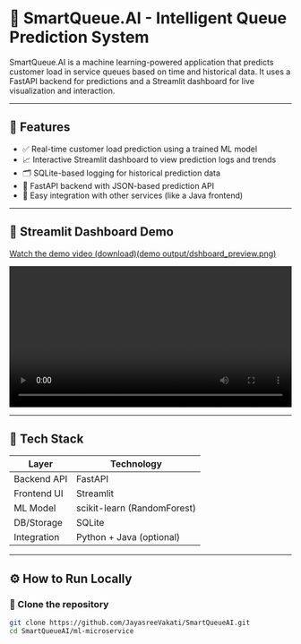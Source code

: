 # 🤖 SmartQueue.AI - Intelligent Queue Prediction System

SmartQueue.AI is a machine learning-powered application that predicts customer load in service queues based on time and historical data. It uses a FastAPI backend for predictions and a Streamlit dashboard for live visualization and interaction.

---

## 🚀 Features

- ✅ Real-time customer load prediction using a trained ML model
- 📈 Interactive Streamlit dashboard to view prediction logs and trends
- 🗂️ SQLite-based logging for historical prediction data
- 🧠 FastAPI backend with JSON-based prediction API
- 🔗 Easy integration with other services (like a Java frontend)

---



## 🎥 Streamlit Dashboard Demo

[Watch the demo video (download)(demo output/dshboard_preview.png)](https://github.com/JayasreeVakati/SmartQueue.AI/raw/main/demo%20output/SmartQueueAi_dashboard.mp4)


<video width="100%" controls>
  <source src="demo output/SmartQueueAi_dashboard.mp4" type="video/mp4">
  Your browser does not support the video tag.
</video>

---

## 🧠 Tech Stack

| Layer        | Technology     |
|--------------|----------------|
| Backend API  | FastAPI        |
| Frontend UI  | Streamlit      |
| ML Model     | scikit-learn (RandomForest) |
| DB/Storage   | SQLite         |
| Integration  | Python + Java (optional)    |

---

## ⚙️ How to Run Locally

### 🔹 Clone the repository

```bash
git clone https://github.com/JayasreeVakati/SmartQueueAI.git
cd SmartQueueAI/ml-microservice
